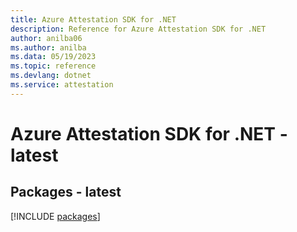 ```yaml
---
title: Azure Attestation SDK for .NET
description: Reference for Azure Attestation SDK for .NET
author: anilba06
ms.author: anilba
ms.data: 05/19/2023
ms.topic: reference
ms.devlang: dotnet
ms.service: attestation
---
```

# Azure Attestation SDK for .NET - latest
## Packages - latest
[!INCLUDE [packages](attestation-index.md)]